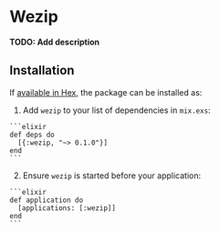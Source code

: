 # Wezip

**TODO: Add description**

## Installation

If [available in Hex](https://hex.pm/docs/publish), the package can be installed as:

  1. Add `wezip` to your list of dependencies in `mix.exs`:

    ```elixir
    def deps do
      [{:wezip, "~> 0.1.0"}]
    end
    ```

  2. Ensure `wezip` is started before your application:

    ```elixir
    def application do
      [applications: [:wezip]]
    end
    ```

